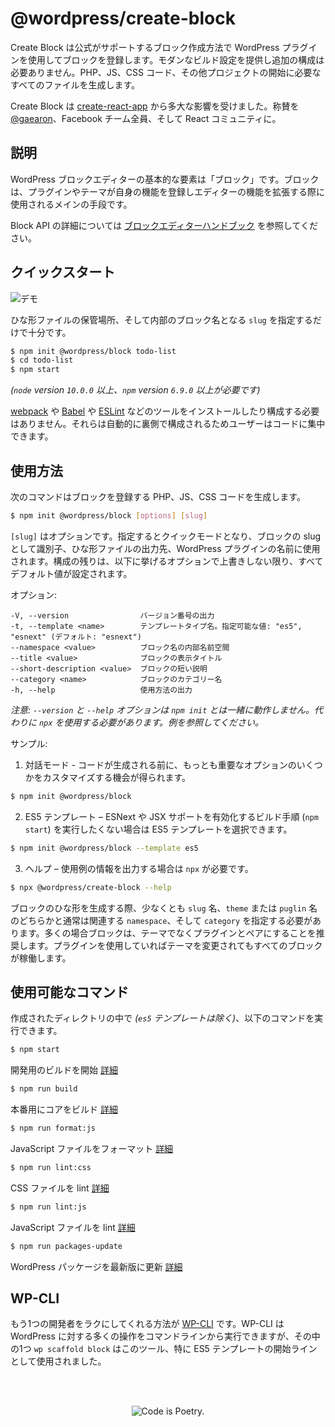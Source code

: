 <!-- 
# Create Block
 -->
# @wordpress/create-block

<!-- 
Create Block is an officially supported way to create blocks for registering a block for a WordPress plugin. It offers a modern build setup with no configuration. It generates PHP, JS, CSS code, and everything else you need to start the project.

It is largely inspired by [create-react-app](https://create-react-app.dev/docs/getting-started). Major kudos to [@gaearon](https://github.com/gaearon), the whole Facebook team, and the React community.
 -->
Create Block は公式がサポートするブロック作成方法で WordPress プラグインを使用してブロックを登録します。モダンなビルド設定を提供し追加の構成は必要ありません。PHP、JS、CSS コード、その他プロジェクトの開始に必要なすべてのファイルを生成します。

Create Block は [create-react-app](https://create-react-app.dev/docs/getting-started) から多大な影響を受けました。称賛を [@gaearon](https://github.com/gaearon)、Facebook チーム全員、そして React コミュニティに。

<!-- 
## Description

Blocks are the fundamental element of the WordPress block editor. They are the primary way in which plugins and themes can register their own functionality and extend the capabilities of the editor.

Visit the [Gutenberg handbook](https://developer.wordpress.org/block-editor/developers/block-api/block-registration/) to learn more about Block API.
 -->
## 説明

WordPress ブロックエディターの基本的な要素は「ブロック」です。ブロックは、プラグインやテーマが自身の機能を登録しエディターの機能を拡張する際に使用されるメインの手段です。

Block API の詳細については [ブロックエディターハンドブック](https://developer.wordpress.org/block-editor/developers/block-api/block-registration/) を参照してください。

<!-- 
## Quick start

![Demo](https://make.wordpress.org/core/files/2020/02/74508276-f0648280-4efe-11ea-9cc0-a607b43d1bcf.gif)

You just need to provide the `slug` which is the target location for scaffolded files and the internal block name.
 -->
## クイックスタート

![デモ](https://make.wordpress.org/core/files/2020/02/74508276-f0648280-4efe-11ea-9cc0-a607b43d1bcf.gif)

ひな形ファイルの保管場所、そして内部のブロック名となる `slug` を指定するだけで十分です。

  ```bash
  $ npm init @wordpress/block todo-list
  $ cd todo-list
  $ npm start
  ```

<!-- 
_(requires `node` version `10.0.0` or above, and `npm` version `6.9.0` or above)_

You don’t need to install or configure tools like [webpack](https://webpack.js.org), [Babel](https://babeljs.io) or [ESLint](https://eslint.org) yourself. They are preconfigured and hidden so that you can focus on the code.
 -->
_(`node` version `10.0.0` 以上、`npm` version `6.9.0` 以上が必要です)_

[webpack](https://webpack.js.org) や [Babel](https://babeljs.io) や [ESLint](https://eslint.org) などのツールをインストールしたり構成する必要はありません。それらは自動的に裏側で構成されるためユーザーはコードに集中できます。

<!-- 
## Usage

The following command generates PHP, JS and CSS code for registering a block.
 -->
## 使用方法

次のコマンドはブロックを登録する PHP、JS、CSS コードを生成します。

```bash
$ npm init @wordpress/block [options] [slug]
```

<!-- 
`[slug]` is optional. When provided it triggers the quick mode where it is used as the block slug used for its identification, the output location for scaffolded files, and the name of the WordPress plugin. The rest of the configuration is set to all default values.
`[slug]` is optional. When provided it triggers the quick mode where it is used as the block slug used for its identification, the output location for scaffolded files, and the name of the WordPress plugin. The rest of the configuration is set to all default values unless overriden with some of the options listed below.

Options:
```
-V, --version                output the version number
-t, --template <name>        block template type name, allowed values: "es5", "esnext" (default: "esnext")
--namespace <value>          internal namespace for the block name
--title <value>              display title for the block
--short-description <value>  short description for the block
--category <name>            category name for the block
--wp-scripts                 enable integration with `@wordpress/scripts` package
--no-wp-scripts              disable integration with `@wordpress/scripts` package
-h, --help                   output usage information
```
 -->
`[slug]` はオプションです。指定するとクイックモードとなり、ブロックの slug として識別子、ひな形ファイルの出力先、WordPress プラグインの名前に使用されます。構成の残りは、以下に挙げるオプションで上書きしない限り、すべてデフォルト値が設定されます。

オプション:
```
-V, --version                バージョン番号の出力
-t, --template <name>        テンプレートタイプ名。指定可能な値: "es5", "esnext" (デフォルト: "esnext")
--namespace <value>          ブロック名の内部名前空間
--title <value>              ブロックの表示タイトル
--short-description <value>  ブロックの短い説明
--category <name>            ブロックのカテゴリー名
-h, --help                   使用方法の出力
```

<!-- 
_Please note that `--version` and `--help` options don't work with `npm init`. You have to use `npx` instead, as presented in the examples._

More examples:
 -->
_注意: `--version` と `--help` オプションは `npm init` とは一緒に動作しません。代わりに `npx` を使用する必要があります。例を参照してください。_

サンプル:
<!-- 
1. Interactive mode - it gives a chance to customize a few most important options before the code gets generated.
  ```bash
  $ npm init @wordpress/block
  ```
2. ES5 template – it is also possible to pick ES5 template when you don't want to deal with a build step (`npm start`) which enables ESNext and JSX support.
  ```bash
  $ npm init @wordpress/block --template es5
  ```
3. Help – you need to use `npx` to output usage information.
  ```bash
  $ npx @wordpress/create-block --help
  ```
 -->
1. 対話モード - コードが生成される前に、もっとも重要なオプションのいくつかをカスタマイズする機会が得られます。
  ```bash
  $ npm init @wordpress/block
  ```
2. ES5 テンプレート – ESNext や JSX サポートを有効化するビルド手順 (`npm start`) を実行したくない場合は ES5 テンプレートを選択できます。
  ```bash
  $ npm init @wordpress/block --template es5
  ```
3. ヘルプ – 使用例の情報を出力する場合は `npx` が必要です。
  ```bash
  $ npx @wordpress/create-block --help
  ```
<!-- 
When you scaffold a block, you must provide at least a `slug` name, the `namespace` which usually corresponds to either the `theme` or `plugin` name, and the `category`. In most cases, we recommended pairing blocks with plugins rather than themes, because only using plugin ensures that all blocks still work when your theme changes.
 -->
ブロックのひな形を生成する際、少なくとも `slug` 名、`theme` または `puglin` 名のどちらかと通常は関連する `namespace`、そして `category` を指定する必要があります。多くの場合ブロックは、テーマでなくプラグインとペアにすることを推奨します。プラグインを使用していればテーマを変更されてもすべてのブロックが稼働します。 

<!-- 
## Available Commands

Inside that bootstrapped directory _(it doesn't apply to `es5` template)_, you can run several commands:

```bash
$ npm start
```
Starts the build for development. [Learn more](/packages/scripts#start).

```bash
$ npm run build
```
Builds the code for production. [Learn more](/packages/scripts#build).

```bash
$ npm run format:js
```
Formats JavaScript files. [Learn more](/packages/scripts#format-js).

```bash
$ npm run lint:css
```
Lints CSS files. [Learn more](/packages/scripts#lint-style).

```bash
$ npm run lint:js
```
Lints JavaScript files. [Learn more](/packages/scripts#lint-js).

```bash
$ npm run packages-update
```
Updates WordPress packages to the latest version. [Learn more](/packages/scripts#packages-update).
 -->
## 使用可能なコマンド

作成されたディレクトリの中で _(`es5` テンプレートは除く)_、以下のコマンドを実行できます。
```bash
$ npm start
```
開発用のビルドを開始 [詳細](https://developer.wordpress.org/block-editor/packages/packages-scripts/#start)

```bash
$ npm run build
```
本番用にコアをビルド [詳細](https://developer.wordpress.org/block-editor/packages/packages-scripts/#build)

```bash
$ npm run format:js
```
JavaScript ファイルをフォーマット [詳細](https://developer.wordpress.org/block-editor/packages/scripts#format-js)

```bash
$ npm run lint:css
```
CSS ファイルを lint [詳細](https://developer.wordpress.org/block-editor/packages/scripts#lint-style)

```bash
$ npm run lint:js
```
JavaScript ファイルを lint [詳細](https://developer.wordpress.org/block-editor/packages/scripts#lint-js)

```bash
$ npm run packages-update
```
WordPress パッケージを最新版に更新 [詳細](https://developer.wordpress.org/block-editor/packages/scripts#packages-update)

<!-- 
## WP-CLI

Another way of making a developer’s life easier is to use [WP-CLI](https://wp-cli.org), which provides a command-line interface for many actions you might perform on the WordPress instance. One of the commands `wp scaffold block` was used as the baseline for this tool and ES5 template in particular.
 -->
## WP-CLI

もう1つの開発者をラクにしてくれる方法が [WP-CLI](https://wp-cli.org) です。WP-CLI は WordPress に対する多くの操作をコマンドラインから実行できますが、その中の1つ `wp scaffold block` はこのツール、特に ES5 テンプレートの開始ラインとして使用されました。

<br/><br/><p align="center"><img src="https://s.w.org/style/images/codeispoetry.png?1" alt="Code is Poetry." /></p>
